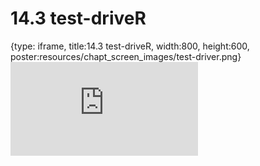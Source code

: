 # 14.3 test-driveR
 
{type: iframe, title:14.3 test-driveR, width:800, height:600, poster:resources/chapt_screen_images/test-driver.png}
![](http://science.c-moor.org/CURE-MicrobialMysteries/test-driver.html)
 

 
